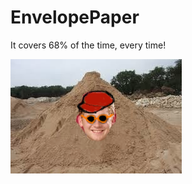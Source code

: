 EnvelopePaper
=============

It covers 68% of the time, every time!

![](https://raw.githubusercontent.com/nucleosynthesis/EnvelopePaper/master/imag.png)
